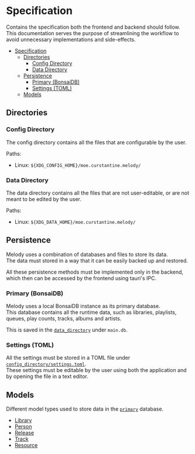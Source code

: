 # Specification

Contains the specification both the frontend and backend should follow. This documentation serves the purpose of streamlining the workflow to avoid unnecessary implementations and side-effects.

<!-- dprint-ignore-start -->
<!-- TOC -->
* [Specification](#specification)
  * [Directories](#directories)
    * [Config Directory](#config-directory)
    * [Data Directory](#data-directory)
  * [Persistence](#persistence)
    * [Primary (BonsaiDB)](#primary-bonsaidb)
    * [Settings (TOML)](#settings-toml)
  * [Models](#models)
<!-- TOC -->
<!-- dprint-ignore-end -->

## Directories

### Config Directory

The config directory contains all the files that are configurable by the user.

Paths:

- Linux: `${XDG_CONFIG_HOME}/moe.curstantine.melody/`

### Data Directory

The data directory contains all the files that are not user-editable, or are not meant to be edited by the user.

Paths:

- Linux: `${XDG_DATA_HOME}/moe.curstantine.melody/`

## Persistence

Melody uses a combination of databases and files to store its data.\
The data must stored in a way that it can be easily backed up and restored.

All these persistence methods must be implemented only in the backend, which then can be accessed by the frontend using tauri's IPC.

### Primary (BonsaiDB)

Melody uses a local BonsaiDB instance as its primary database.\
This database contains all the runtime data, such as libraries, playlists,
queues, play counts, tracks, albums and artists.

This is saved in the [`data_directory`](#data-directory) under `main.db`.

### Settings (TOML)

All the settings must be stored in a TOML file under [`config_directory/settings.toml`](#config-directory).\
These settings must be editable by the user using both the application and by opening the file in a text editor.

## Models

Different model types used to store data in the [`primary`](#primary-bonsaidb) database.

- [Library](./models/library.md)
- [Person](./models/person.md)
- [Release](./models/release.md)
- [Track](./models/track.md)
- [Resource](./models/resource.md)
